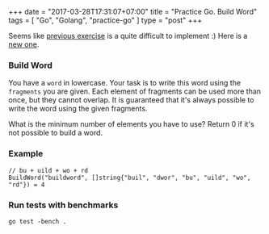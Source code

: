 +++
date = "2017-03-28T17:31:07+07:00"
title = "Practice Go. Build Word"
tags = [ "Go", "Golang", "practice-go" ]
type = "post"
+++

Seems like [previous exercise](https://github.com/plutov/practice-go/tree/master/sumdecimal) is a quite difficult to implement :) Here is a [new one](https://github.com/plutov/practice-go/tree/master/buildword).

### Build Word

You have a `word` in lowercase. Your task is to write this word using the `fragments` you are given. Each element of fragments can be used more than once, but they cannot overlap. It is guaranteed that it's always possible to write the word using the given fragments.

What is the minimum number of elements you have to use? Return 0 if it's not possible to build a word.

### Example

```
// bu + uild + wo + rd
BuildWord("buildword", []string{"buil", "dwor", "bu", "uild", "wo", "rd"}) = 4
```

### Run tests with benchmarks

```
go test -bench .
```
